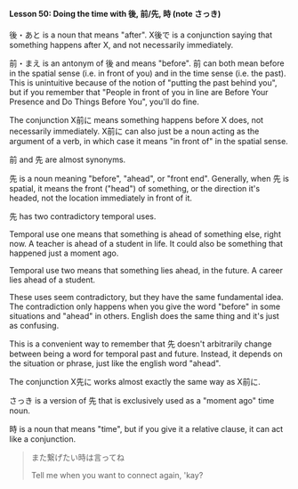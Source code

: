 #### Lesson 50: Doing the time with 後, 前/先, 時 (note さっき)

後・あと is a noun that means "after". X後で is a conjunction saying that something happens after X, and not necessarily immediately.

前・まえ is an antonym of 後 and means "before". 前 can both mean before in the spatial sense (i.e. in front of you) and in the time sense (i.e. the past). This is unintuitive because of the notion of "putting the past behind you", but if you remember that "People in front of you in line are Before Your Presence and Do Things Before You", you'll do fine.

The conjunction X前に means something happens before X does, not necessarily immediately. X前に can also just be a noun acting as the argument of a verb, in which case it means "in front of" in the spatial sense.

前 and 先 are almost synonyms.

先 is a noun meaning "before", "ahead", or "front end". Generally, when 先 is spatial, it means the front ("head") of something, or the direction it's headed, not the location immediately in front of it.

先 has two contradictory temporal uses.

Temporal use one means that something is ahead of something else, right now. A teacher is ahead of a student in life. It could also be something that happened just a moment ago.

Temporal use two means that something lies ahead, in the future. A career lies ahead of a student.

These uses seem contradictory, but they have the same fundamental idea. The contradiction only happens when you give the word "before" in some situations and "ahead" in others. English does the same thing and it's just as confusing.

This is a convenient way to remember that 先 doesn't arbitrarily change between being a word for temporal past and future. Instead, it depends on the situation or phrase, just like the english word "ahead".

The conjunction X先に works almost exactly the same way as X前に.

さっき is a version of 先 that is exclusively used as a "moment ago" time noun.

時 is a noun that means "time", but if you give it a relative clause, it can act like a conjunction.

> また繋げたい時は言ってね
>
> Tell me when you want to connect again, 'kay?
